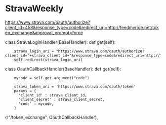 # StravaWeekly

https://www.strava.com/oauth/authorize?client_id=458&response_type=code&redirect_uri=http://feedmyride.net/token_exchange&approval_prompt=force


class StravaLoginHandler(BaseHandler):
    def get(self):

        strava_login_uri = "https://www.strava.com/oauth/authorize?client_id="+strava_client_id+"&response_type=code&redirect_uri=http://feedmyride.net/token_exchange&approval_prompt=force"
        self.redirect(strava_login_uri)
        
        
class OauthCallbackHandler(BaseHandler):
    def get(self):

        mycode = self.get_argument("code")

        strava_token_uri = 'https://www.strava.com/oauth/token'
        params = {
          'client_id' : strava_client_id,
          'client_secret' : strava_client_secret,
          'code' : mycode,
        }
        
  (r"/token_exchange", OauthCallbackHandler),        
